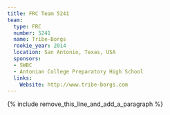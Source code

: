 ```yaml
---
title: FRC Team 5241
team:
  type: FRC
  number: 5241
  name: Tribe-Borgs
  rookie_year: 2014
  location: San Antonio, Texas, USA
  sponsors:
  - SWBC
  - Antonian College Preparatory High School
  links:
    Website: http://www.tribe-borgs.com
---
```


{% include remove_this_line_and_add_a_paragraph %}